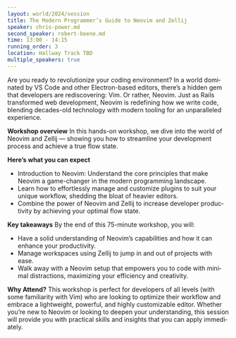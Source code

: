 ```yaml
---
layout: world/2024/session
title: The Modern Pro­gram­mer’s Guide to Neovim and Zel­lij
speaker: chris-power.md
second_speaker: robert-beene.md
time: 13:00 - 14:15
running_order: 3
location: Hallway Track TBD
multiple_speakers: true 
---
```


Are you ready to rev­o­lu­tion­ize your cod­ing en­vi­ron­ment? In a world dom­i­nat­ed by VS Code and oth­er Elec­tron-based ed­i­tors, there’s a hid­den gem that de­vel­op­ers are redis­cov­er­ing: Vim. Or rather, Neovim. Just as Rails trans­formed web de­vel­op­ment, Neovim is re­defin­ing how we write code, blend­ing decades-old tech­nol­o­gy with modern tool­ing for an un­par­al­leled ex­pe­ri­ence.

**Work­shop over­view**
In this hands-on work­shop, we dive into the world of Neovim and Zel­lij — show­ing you how to stream­line your de­vel­op­ment process and achieve a true flow state.

**Here’s what you can ex­pect**

- In­tro­duc­tion to Neovim: Un­der­stand the core prin­ci­ples that make Neovim a game-chang­er in the mod­ern pro­gram­ming land­scape.
- Learn how to ef­fort­less­ly man­age and cus­tomize plu­g­ins to suit your unique work­flow, shed­ding the bloat of heav­ier ed­i­tors.
- Com­bine the pow­er of Neovim and Zel­lij to in­crease de­vel­op­er pro­duc­tiv­ity by achiev­ing your op­ti­mal flow state.

**Key take­aways**
By the end of this 75-minute work­shop, you will:

- Have a sol­id un­der­stand­ing of Neovim’s ca­pa­bil­i­ties and how it can enhance your pro­duc­tiv­i­ty.
- Man­age work­spaces us­ing Zel­lij to jump in and out of projects with ease.
- Walk away with a Neovim set­up that em­pow­ers you to code with min­i­mal dis­trac­tions, max­i­miz­ing your ef­fi­cien­cy and cre­ativ­i­ty.

**Why At­tend?**
This work­shop is per­fect for de­vel­op­ers of all lev­els (with some fa­mil­iar­i­ty with Vim) who are look­ing to op­ti­mize their work­flow and em­brace a light­weight, pow­er­ful, and high­ly cus­tomizable ed­i­tor. Whether you’re new to Neovim or look­ing to deep­en your un­der­stand­ing, this ses­sion will pro­vide you with prac­ti­cal skills and in­sights that you can ap­ply im­me­di­ate­ly.
